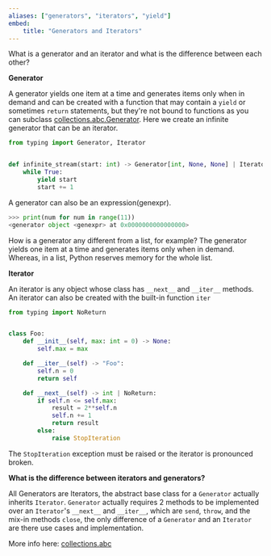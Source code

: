 ```yaml
---
aliases: ["generators", "iterators", "yield"]
embed:
    title: "Generators and Iterators"
---
```


What is a generator and an iterator and what is the difference between each other?

**Generator**

A generator yields one item at a time and generates items only when in demand and can be created with a function that may contain a `yield` or sometimes `return` statements, but they're not bound to functions as you can subclass [collections.abc.Generator](https://docs.python.org/3/library/collections.abc.html#collections.abc.Generator). Here we create an infinite generator that can be an iterator.
```py
from typing import Generator, Iterator


def infinite_stream(start: int) -> Generator[int, None, None] | Iterator[int]:
    while True:
        yield start
        start += 1
```

A generator can also be an expression(genexpr).

```py
>>> print(num for num in range(11))
<generator object <genexpr> at 0x0000000000000000>
```

How is a generator any different from a list, for example?
The generator yields one item at a time and generates items only when in demand. Whereas, in a list, Python reserves memory for the whole list.

**Iterator**

An iterator is any object whose class has `__next__` and `__iter__` methods. An iterator can also be created with the built-in function `iter`

```py
from typing import NoReturn


class Foo:
    def __init__(self, max: int = 0) -> None:
        self.max = max

    def __iter__(self) -> "Foo":
        self.n = 0
        return self

    def __next__(self) -> int | NoReturn:
        if self.n <= self.max:
            result = 2**self.n
            self.n += 1
            return result
        else:
            raise StopIteration
```
The `StopIteration` exception must be raised or the iterator is pronounced broken.

**What is the difference between iterators and generators?**

All Generators are Iterators, the abstract base class for a `Generator` actually inherits `Iterator`. `Generator` actually requires 2 methods to be implemented over an `Iterator`'s `__next__` and `__iter__`, which are `send`, `throw`, and the mix-in methods `close`, the only difference of a `Generator` and an `Iterator` are there use cases and implementation.

More info here: [collections.abc](https://docs.python.org/3/library/collections.abc.html)
